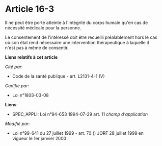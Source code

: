 # Article 16-3

Il ne peut être porté atteinte à l'intégrité du corps humain qu'en cas de nécessité médicale pour la personne.

Le consentement de l'intéressé doit être recueilli préalablement hors le cas où son état rend nécessaire une intervention
thérapeutique à laquelle il n'est pas à même de consentir.

**Liens relatifs à cet article**

_Cité par_:

  - Code de la santé publique - art. L2131-4-1 (V)

_Codifié par_:

  - Loi n°1803-03-08

**Liens**:

  - SPEC_APPLI: Loi n°94-653 1994-07-29 art. 11 *champ d'application*

_Modifié par_:

  - Loi n°99-641 du 27 juillet 1999 - art. 70 () JORF 28 juillet 1999 en vigueur le 1er janvier 2000
